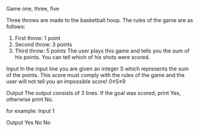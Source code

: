 Game one, three, five

Three throws are made to the basketball hoop. The rules of the game are as follows:
1. First throw: 1 point
2. Second throw: 3 points
3. Third throw: 5 points
The user plays this game and tells you the sum of his points. You can tell which of his shots were scored.

Input
In the input line you are given an integer S which represents the sum of the points. 
This score must comply with the rules of the game and the user will not tell you an impossible score!
0≤S≤9

Output
The output consists of 3 lines. If the goal was scored, print Yes, otherwise print No.

for example:
Input
1


Output
Yes
No
No
